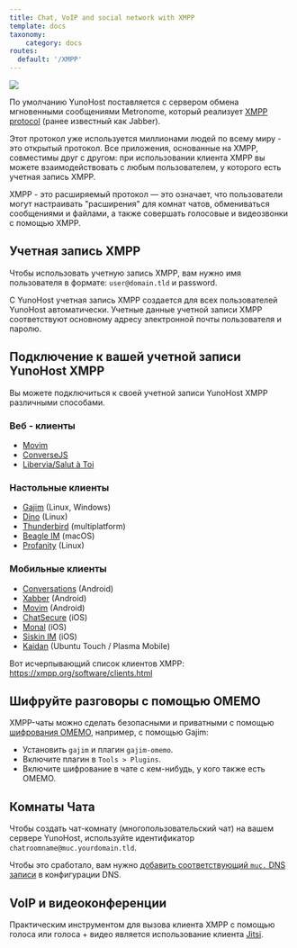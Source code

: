 ```yaml
---
title: Chat, VoIP and social network with XMPP
template: docs
taxonomy:
    category: docs
routes:
  default: '/XMPP'
---
```


![](image://XMPP_logo.png?resize=100)

По умолчанию YunoHost поставляется с сервером обмена мгновенными сообщениями Metronome, который реализует [XMPP protocol](https://en.wikipedia.org/wiki/Extensible_Messaging_and_Presence_Protocol) (ранее известный как Jabber).

Этот протокол уже используется миллионами людей по всему миру - это открытый протокол. Все приложения, основанные на XMPP, совместимы друг с другом: при использовании клиента XMPP вы можете взаимодействовать с любым пользователем, у которого есть учетная запись XMPP.

XMPP - это расширяемый протокол — это означает, что пользователи могут настраивать "расширения" для комнат чатов, обмениваться сообщениями и файлами, а также совершать голосовые и видеозвонки с помощью XMPP.

## Учетная запись XMPP

Чтобы использовать учетную запись XMPP, вам нужно имя пользователя в формате: `user@domain.tld` и password.

С YunoHost учетная запись XMPP создается для всех пользователей YunoHost автоматически.
Учетные данные учетной записи XMPP соответствуют основному адресу электронной почты пользователя и паролю.

## Подключение к вашей учетной записи YunoHost XMPP

Вы можете подключиться к своей учетной записи YunoHost XMPP различными способами.

### Веб - клиенты

- [Movim](https://movim.eu)
- [ConverseJS](https://conversejs.org/)
- [Libervia/Salut à Toi](https://salut-a-toi.org/)

### Настольные клиенты

- [Gajim](https://gajim.org/) (Linux, Windows)
- [Dino](https://dino.im) (Linux)
- [Thunderbird](https://www.thunderbird.net/fr/) (multiplatform)
- [Beagle IM](https://beagle.im/) (macOS)
- [Profanity](https://profanity-im.github.io/) (Linux)

### Мобильные клиенты

- [Conversations](https://conversations.im/) (Android)
- [Xabber](https://xabber.com) (Android)
- [Movim](https://movim.eu) (Android)
- [ChatSecure](https://chatsecure.org/) (iOS)
- [Monal](https://monal.im/) (iOS)
- [Siskin IM](https://siskin.im/) (iOS)
- [Kaidan](https://www.kaidan.im/) (Ubuntu Touch / Plasma Mobile)

Вот исчерпывающий список клиентов XMPP: <https://xmpp.org/software/clients.html>

## Шифруйте разговоры с помощью OMEMO

XMPP-чаты можно сделать безопасными и приватными с помощью [шифрования OMEMO](https://xmpp.org/extensions/xep-0384.html), например, с помощью Gajim:

- Установить `gajim` и плагин `gajim-omemo`.
- Включите плагин в `Tools > Plugins`.
- Включите шифрование в чате с кем-нибудь, у кого также есть OMEMO.

## Комнаты Чата

Чтобы создать чат-комнату (многопользовательский чат) на вашем сервере YunoHost, используйте идентификатор `chatroomname@muc.yourdomain.tld`.

Чтобы это сработало, вам нужно [добавить соответствующий `muc.` DNS записи](/install/post_install/dns_config) в конфигурации DNS.

## VoIP и видеоконференции

Практическим инструментом для вызова клиента XMPP с помощью голоса или голоса + видео является использование клиента [Jitsi](https://jitsi.org/).
